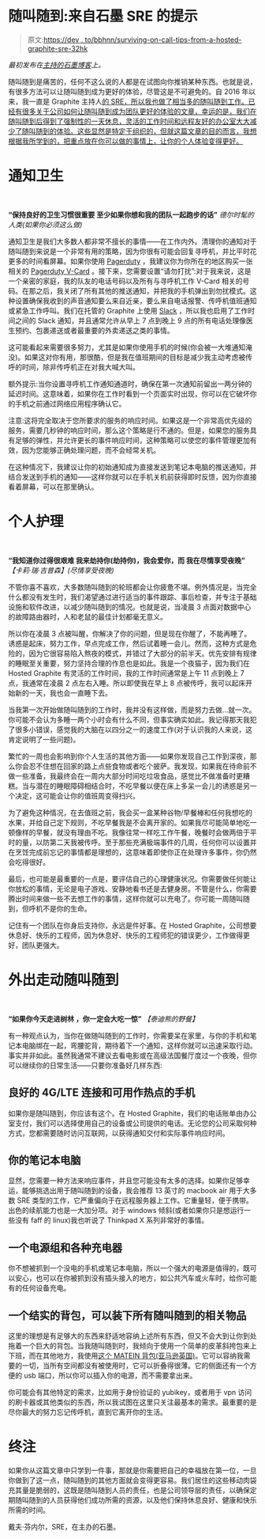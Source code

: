 # 随叫随到:来自石墨 SRE 的提示

> 原文:[https://dev . to/bbhnn/surviving-on-call-tips-from-a-hosted-graphite-sre-32hk](https://dev.to/bbhnn/surviving-on-call-tips-from-a-hosted-graphite-sre-32hk)

*最初发布在[主持的石墨博客](https://www.hostedgraphite.com/blog/surviving-on-call-tips-from-a-hosted-graphite-sre)上。*

随叫随到是痛苦的，任何不这么说的人都是在试图向你推销某种东西。也就是说，有很多方法可以让随叫随到成为更好的体验，尽管这是不可避免的。自 2016 年以来，我一直是 Graphite 主持人[的 SRE，所以我也做了相当多的随叫随到工作。已经有很多关于公司如何让随叫随到成为团队更好的体验的文章，幸运的是，我们在随叫随到后得到了强制性的一天休息，灵活的工作时间和远程友好的办公室大大减少了随叫随到的体验。这些显然是特定于组织的，但就这篇文章的目的而言，我想根据我所学到的，把重点放在你可以做的事情上，让你的个人体验变得更好。](https://www.hostedgraphite.com/)

# [](#notification-hygiene)通知卫生

‍

**“保持良好的卫生习惯很重要
至少如果你想和我的团队一起跑步的话”**
*德尔时髦的人类(如果你必须这么做)*
‍

通知卫生是我们大多数人都非常不擅长的事情——在工作内外。清理你的通知对于随叫随到来说是一个非常有用的策略，因为你很有可能会回复寻呼机，并比平时花更多的时间看屏幕。如果你使用 [Pagerduty](https://www.pagerduty.com/) ，我建议你为你所在的地区购买一张相关的 [Pagerduty V-Card](https://support.pagerduty.com/docs/notification-phone-numbers) 。接下来，您需要设置“请勿打扰”:对于我来说，这是一个亲密的家庭，我的队友的电话号码以及所有与寻呼机工作 V-Card 相关的号码。在那之后，我关闭了所有其他的推送通知，并把我的手机弹出到勿扰模式。这种设置确保我收到的声音通知要么来自近亲，要么来自电话报警、传呼机值班通知或紧急工作呼叫。我们在托管的 Graphite 上使用 [Slack](https://slack.com/intl/en-ie/) ，所以我也启用了工作时间之间的 Slack 通知，并且通常允许从早上 7 点到晚上 9 点的所有电话处理像医生预约、包裹递送或者最重要的外卖递送之类的事情。

这可能看起来需要很多努力，尤其是如果你使用手机的时候(你会被一大堆通知淹没)。如果这对你有用，那很酷，但是我在值班期间的目标是减少我主动考虑被传呼的时间，除非传呼机正在对我大喊大叫。

额外提示:当你设置寻呼机工作通知通道时，确保在第一次通知前留出一两分钟的延迟时间。这意味着，如果你在工作时看到一个页面实时出现，你可以在它破坏你的手机之前通过网络应用程序确认它。

注意:这将完全取决于您所要求的服务的响应时间。如果这是一个非常高优先级的服务，需要几秒钟的响应时间，那么这个策略是行不通的。但是，如果您的服务具有足够的弹性，并允许更长的事件响应时间，这种策略可以使您的事件管理更加有效，因为您能够正确处理问题，而不会经常关机。

在这种情况下，我建议让你的初始通知成为直接发送到笔记本电脑的推送通知，并结合发送到手机的通知——这样你就可以在手机关机前获得即时反馈，因为你直接看着屏幕，可以在那里确认。

# [](#personal-care)个人护理

‍

**“我知道你过得很艰难
我来劫持你(劫持你)，我会爱你，而
我在尽情享受夜晚”**
*【卡莉·瑞·吉普森】(尽情享受夜晚)*

不管你喜不喜欢，大多数随叫随到的轮班都会让你疲惫不堪。例外情况是，当完全什么都没有发生时，我们渴望通过进行适当的事件跟踪、事后检查，并专注于基础设施和软件改进，以减少随叫随到的情况。也就是说，当凌晨 3 点面对数据中心的故障路由器时，人和老鼠的最佳计划都毫无意义。

所以你在凌晨 3 点被叫醒，你解决了你的问题，但是现在你醒了，不能再睡了。诱惑是起床，努力工作，早点完成工作，然后试着睡一会儿。然而，这种方式是危险的，因为它很容易陷入熬夜的模式，并错过了大部分的前半天。优先安排有规律的睡眠至关重要，努力坚持合理的作息也是如此。我是一个夜猫子，因为我们在 Hosted Graphite 有灵活的工作时间，我的工作时间通常是上午 11 点到晚上 7 点，我通常在凌晨 2 点左右入睡。所以即使我在早上 8 点被传呼，我可以起床开始新的一天，我也会一直睡下去。

当我第一次开始做随叫随到的工作时，我并没有这样做，而是努力去做...就一次。你可能不会认为多睡一两个小时会有什么不同，但事实确实如此。我记得那天我犯了很多小错误，感觉我的大脑在以四分之一的速度工作(对于认识我的人来说，这肯定说明了一些问题)。

繁忙的一周也会影响到你个人生活的其他方面——如果你发现自己工作到深夜，那么你会忍不住想在回家的路上点些食物或者吃个披萨。我发现，如果我在待命前不做一些准备，我最终会在一周内大部分时间吃垃圾食品，感觉比不做准备时更糟糕。当与潜在的睡眠障碍相结合时，不吃早餐以便在床上多呆一会儿的诱惑是另一个决定，这可能会让你的值班周变得扫兴。

为了避免这种情况，在去值班之前，我会买一盒某种谷物/早餐棒和任何我想吃的水果，并给自己定下规则，不吃早餐我是不会离开家的。如果我尽可能简单地吃一顿像样的早餐，就没有理由不吃。我像往常一样吃工作午餐，晚餐时会做两倍于平时的量，以防第二天我被传呼。至于那些充满极端事件的几周，任何你可以设置并在烹饪完成前忘记的事情都是理想的，这意味着即使你正在处理许多事件，你仍然会吃得很好。

最后，也可能是最重要的一点是，要评估自己的心理健康状况。你需要做任何能让你放松的事情，无论是电子游戏、安静地看书还是去健身房。不管是什么，你需要腾出时间来做一些不去想工作的事情，这样你就可以充电了。你可能一周随叫随到，但呼机不是你的生命。

记住有一个团队在你身后支持你，永远是件好事。在 Hosted Graphite，公司想要休息好、快乐的工程师，因为休息好、快乐的工程师犯的错误更少，工作做得更好，团队更强大。
‍

# [](#out-and-about-on-call)外出走动随叫随到

‍

**“如果你今天走进树林
，你一定会大吃一惊”**
*【泰迪熊的野餐】*

有一种观点认为，当你在做随叫随到的工作时，你需要呆在家里，与你的手机和笔记本电脑绑在一起，弯腰驼背，期待着下一个通知，这样你就可以迅速采取行动。事实并非如此。虽然我通常不建议去看电影或在高级法国餐厅度过一个夜晚，但你可以继续你的日常生活——只要你准备好几样东西:

## [](#a-good-4glte-connection-and-phone-to-use-as-a-hotspot)良好的 4G/LTE 连接和可用作热点的手机

如果你是随叫随到，你应该有这个。在 Hosted Graphite，我们的电话账单由办公室支付，我们可以选择使用自己的设备或公司提供的电话。无论您的公司采取何种方式，您都需要随时访问互联网，以获得通知交付和实际事件响应时间。

## [](#your-laptop)你的笔记本电脑

显然，您需要一种方法来响应事件，并且您可能没有太多的选择。如果你足够幸运，能够挑选出用于随叫随到的设备，我会推荐 13 英寸的 macbook air 用于大多数 SRE 类型的工作，它严重偏向于在远程服务器上工作。它重量轻，便于携带。出色的续航能力也是一大加分项。对于 windows 倾斜(或者如果你只是想运行一些没有 faff 的 linux)我也听说了 Thinkpad X 系列非常好的事情。

## [](#a-power-bank-and-assorted-chargers)一个电源组和各种充电器

你不想被抓到一个没电的手机或笔记本电脑，所以一个强大的电源是值得的，既可以安心，也可以在你被抓到没有插头接入的地方，如公共汽车或火车时，给你可能有的任何设备充电。

## [](#a-solid-backpack-to-hold-all-your-oncall-related-stuff)一个结实的背包，可以装下所有随叫随到的相关物品

这里的理想是有足够大的东西来舒适地容纳上述所有东西，但又不会大到让你到处拖着一个巨大的背包。当我随叫随到时，我倾向于使用一个简单的皮革斜挎包来上下班，而在其他地方，我使用[这个 MATEIN 背包(亚马逊英国)](https://www.amazon.co.uk/gp/product/B076LQ8WT8/ref=oh_aui_search_detailpage?ie=UTF8&psc=1)。它可以容纳我需要的一切，当所有空间都没有被使用时，它可以折叠得很薄。它的侧面还有一个方便的 usb 端口，所以你可以插入你的电源，而不需要拿出来。

你可能会有其他特定的需求，比如用于身份验证的 yubikey，或者用于 vpn 访问的刷卡器或其他类似的东西，所以我试图在这里只关注最基本的需求。最重要的是尽你最大的努力忘记传呼机，直到它离开你的生活。

# [](#final-note)终注

如果你从这篇文章中只学到一件事，那就是你需要把自己的幸福放在第一位，一旦你做到了这一点，随叫随到的其他方面就会变得更容易。我们居住的这些移动肉袋充其量是脆弱的，这既是随叫随到人员的责任，也是公司领导层的责任，以确保定期随叫随到的人员获得他们成功所需的资源，以及他们保持休息良好、健康和快乐所需的时间。

戴夫·芬内尔，SRE，在主办的石墨。